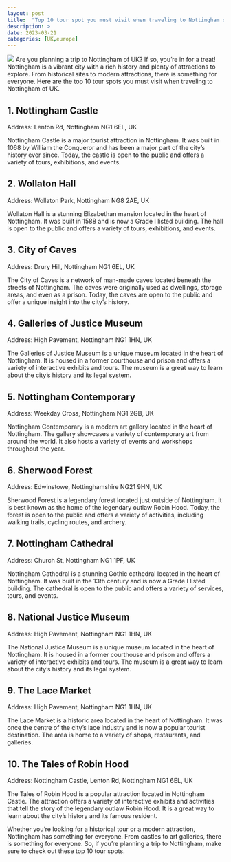 ```yaml
---
layout: post
title:  "Top 10 tour spot you must visit when traveling to Nottingham of UK"
description: >
date: 2023-03-21
categories: [UK,europe]
---
```

<img src="https://source.unsplash.com/1600x900/?nottingham">
Are you planning a trip to Nottingham of UK? If so, you’re in for a treat! Nottingham is a vibrant city with a rich history and plenty of attractions to explore. From historical sites to modern attractions, there is something for everyone. Here are the top 10 tour spots you must visit when traveling to Nottingham of UK.

## 1. Nottingham Castle
Address: Lenton Rd, Nottingham NG1 6EL, UK

Nottingham Castle is a major tourist attraction in Nottingham. It was built in 1068 by William the Conqueror and has been a major part of the city’s history ever since. Today, the castle is open to the public and offers a variety of tours, exhibitions, and events.

## 2. Wollaton Hall
Address: Wollaton Park, Nottingham NG8 2AE, UK

Wollaton Hall is a stunning Elizabethan mansion located in the heart of Nottingham. It was built in 1588 and is now a Grade I listed building. The hall is open to the public and offers a variety of tours, exhibitions, and events.

## 3. City of Caves
Address: Drury Hill, Nottingham NG1 6EL, UK

The City of Caves is a network of man-made caves located beneath the streets of Nottingham. The caves were originally used as dwellings, storage areas, and even as a prison. Today, the caves are open to the public and offer a unique insight into the city’s history.

## 4. Galleries of Justice Museum
Address: High Pavement, Nottingham NG1 1HN, UK

The Galleries of Justice Museum is a unique museum located in the heart of Nottingham. It is housed in a former courthouse and prison and offers a variety of interactive exhibits and tours. The museum is a great way to learn about the city’s history and its legal system.

## 5. Nottingham Contemporary
Address: Weekday Cross, Nottingham NG1 2GB, UK

Nottingham Contemporary is a modern art gallery located in the heart of Nottingham. The gallery showcases a variety of contemporary art from around the world. It also hosts a variety of events and workshops throughout the year.

## 6. Sherwood Forest
Address: Edwinstowe, Nottinghamshire NG21 9HN, UK

Sherwood Forest is a legendary forest located just outside of Nottingham. It is best known as the home of the legendary outlaw Robin Hood. Today, the forest is open to the public and offers a variety of activities, including walking trails, cycling routes, and archery.

## 7. Nottingham Cathedral
Address: Church St, Nottingham NG1 1PF, UK

Nottingham Cathedral is a stunning Gothic cathedral located in the heart of Nottingham. It was built in the 13th century and is now a Grade I listed building. The cathedral is open to the public and offers a variety of services, tours, and events.

## 8. National Justice Museum
Address: High Pavement, Nottingham NG1 1HN, UK

The National Justice Museum is a unique museum located in the heart of Nottingham. It is housed in a former courthouse and prison and offers a variety of interactive exhibits and tours. The museum is a great way to learn about the city’s history and its legal system.

## 9. The Lace Market
Address: High Pavement, Nottingham NG1 1HN, UK

The Lace Market is a historic area located in the heart of Nottingham. It was once the centre of the city’s lace industry and is now a popular tourist destination. The area is home to a variety of shops, restaurants, and galleries.

## 10. The Tales of Robin Hood
Address: Nottingham Castle, Lenton Rd, Nottingham NG1 6EL, UK

The Tales of Robin Hood is a popular attraction located in Nottingham Castle. The attraction offers a variety of interactive exhibits and activities that tell the story of the legendary outlaw Robin Hood. It is a great way to learn about the city’s history and its famous resident.

Whether you’re looking for a historical tour or a modern attraction, Nottingham has something for everyone. From castles to art galleries, there is something for everyone. So, if you’re planning a trip to Nottingham, make sure to check out these top 10 tour spots.